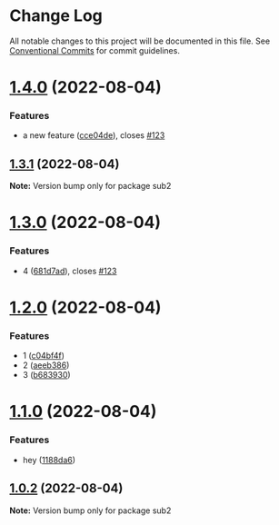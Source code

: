 # Change Log

All notable changes to this project will be documented in this file.
See [Conventional Commits](https://conventionalcommits.org) for commit guidelines.

# [1.4.0](https://github.com/kaijin1234/lerna-test/compare/sub2@1.3.1...sub2@1.4.0) (2022-08-04)


### Features

* a new feature ([cce04de](https://github.com/kaijin1234/lerna-test/commit/cce04de74013b1870291226f49a4b31d7307a431)), closes [#123](https://github.com/kaijin1234/lerna-test/issues/123)





## [1.3.1](https://github.com/kaijin1234/lerna-test/compare/sub2@1.3.0...sub2@1.3.1) (2022-08-04)

**Note:** Version bump only for package sub2





# [1.3.0](https://github.com/kaijin1234/lerna-test/compare/sub2@1.2.0...sub2@1.3.0) (2022-08-04)


### Features

* 4 ([681d7ad](https://github.com/kaijin1234/lerna-test/commit/681d7ad837cd460c0caec0b7977a7cfd2b98f87c)), closes [#123](https://github.com/kaijin1234/lerna-test/issues/123)





# [1.2.0](https://github.com/kaijin1234/lerna-test/compare/sub2@1.1.0...sub2@1.2.0) (2022-08-04)


### Features

* 1 ([c04bf4f](https://github.com/kaijin1234/lerna-test/commit/c04bf4f0b9fdf137b0b07a680b1dff15534b0de9))
* 2 ([aeeb386](https://github.com/kaijin1234/lerna-test/commit/aeeb386ce403ee05cf0b4fdac02929ff3c43df90))
* 3 ([b683930](https://github.com/kaijin1234/lerna-test/commit/b683930604899878eb921e9e0502349c7d51ffd2))





# [1.1.0](https://github.com/kaijin1234/lerna-test/compare/sub2@1.0.2...sub2@1.1.0) (2022-08-04)


### Features

* hey ([1188da6](https://github.com/kaijin1234/lerna-test/commit/1188da60083b63c0ea84605af5cbcbcedd03b8af))





## [1.0.2](https://github.com/kaijin1234/lerna-test/compare/sub2@1.0.1...sub2@1.0.2) (2022-08-04)

**Note:** Version bump only for package sub2
